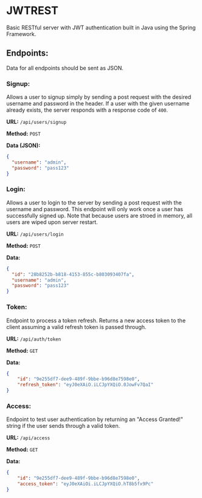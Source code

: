 # JWTREST

Basic RESTful server with JWT authentication built in Java using the Spring
Framework.

## Endpoints:

Data for all endpoints should be sent as JSON.

### Signup:
Allows a user to signup simply by sending a post request with the desired 
username and password in the header. If a user with the given username already 
exists, the server responds with a response code of `400`.

**URL:** `/api/users/signup`

**Method:** `POST` 

**Data (JSON):**
```json
{
  "username": "admin",
  "password": "pass123"
}
```

### Login:
Allows a user to login to the server by sending a post request with the
username and password. This endpoint will only work once a user has successfully
signed up. Note that because users are stroed in memory, all users are wiped 
upon server restart.

**URL:** `/api/users/login`

**Method:** `POST`

**Data:**
```json
{
  "id": "28b8252b-b818-4153-855c-b803093407fa",
  "username": "admin",
  "password": "pass123"
}
```

### Token:
Endpoint to process a token refresh. Returns a new access token to the client 
assuming a valid refresh token is passed through.

**URL:** `/api/auth/token`

**Method:** `GET`

**Data:**
```json
{
    "id": "9e255df7-dee9-489f-9bbe-b96d8e7598e0",
    "refresh_token": "eyJ0eXAiO.iLCJpYXQiO.0JowFv7QaI"
}
```

### Access:
Endpoint to test user authentication by returning an "Access Granted!" string if 
the user sends through a valid token.

**URL:** `/api/access`

**Method:** `GET`

**Data:**
```json
{
    "id": "9e255df7-dee9-489f-9bbe-b96d8e7598e0",
    "access_token": "eyJ0eXAiOi.iLCJpYXQiO.hT8b5fx9Pc"
}
```
